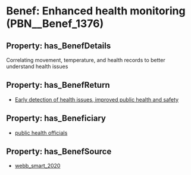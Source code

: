 # Benef: __Enhanced health monitoring__ (PBN__Benef_1376)

## Property: has_BenefDetails

Correlating movement, temperature, and health records to better understand health issues

## Property: has_BenefReturn

* [Early detection of health issues, improved public health and safety](../BenefReturn/PBN__BenefReturn_1563)

## Property: has_Beneficiary

* [public health officials](../Stakeholder/PBN__Stakeholder_310)

## Property: has_BenefSource

* [webb_smart_2020](../Article/PBN__Article_294)

